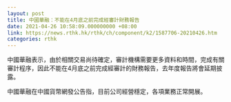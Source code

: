 ```yaml
---
layout: post
title: 中國華融：不能在4月底之前完成經審計財務報告
date: 2021-04-26 10:58:09.000000000 +08:00
link: https://news.rthk.hk/rthk/ch/component/k2/1587706-20210426.htm
categories: rthk
---
```


中國華融表示，由於相關交易尚待確定，審計機構需要更多資料和時間，完成有關審計程序，因此不能在4月底之前完成經審計的財務報告，去年度報告將會延期披露。

中國華融在中國貨幣網發公告指，目前公司經營穩定，各項業務正常開展。

